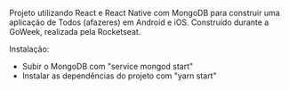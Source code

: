 Projeto utilizando React e React Native com MongoDB para construir uma aplicação de Todos (afazeres) em Android e iOS. Construído durante a GoWeek, realizada pela Rocketseat.

Instalação: 
- Subir o MongoDB com "service mongod start"
- Instalar as dependências do projeto com "yarn start"
